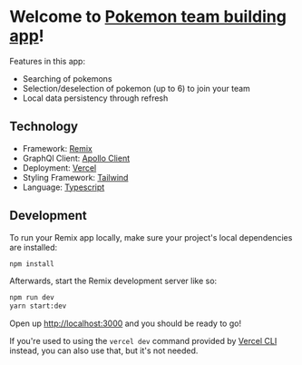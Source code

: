 # Welcome to [Pokemon team building app](https://pokemon-team-vercel.vercel.app/)!

Features in this app:
- Searching of pokemons
- Selection/deselection of pokemon (up to 6) to join your team
- Local data persistency through refresh

## Technology
- Framework: [Remix](https://remix.run/)
- GraphQl Client: [Apollo Client](https://www.apollographql.com/apollo-client/)
- Deployment: [Vercel](https://vercel.com/cara-app)
- Styling Framework: [Tailwind](https://tailwindcss.com/)
- Language: [Typescript](https://www.typescriptlang.org/)

## Development

To run your Remix app locally, make sure your project's local dependencies are installed:

```sh
npm install
```

Afterwards, start the Remix development server like so:

```sh
npm run dev
yarn start:dev
```

Open up [http://localhost:3000](http://localhost:3000) and you should be ready to go!

If you're used to using the `vercel dev` command provided by [Vercel CLI](https://vercel.com/cli) instead, you can also use that, but it's not needed.

